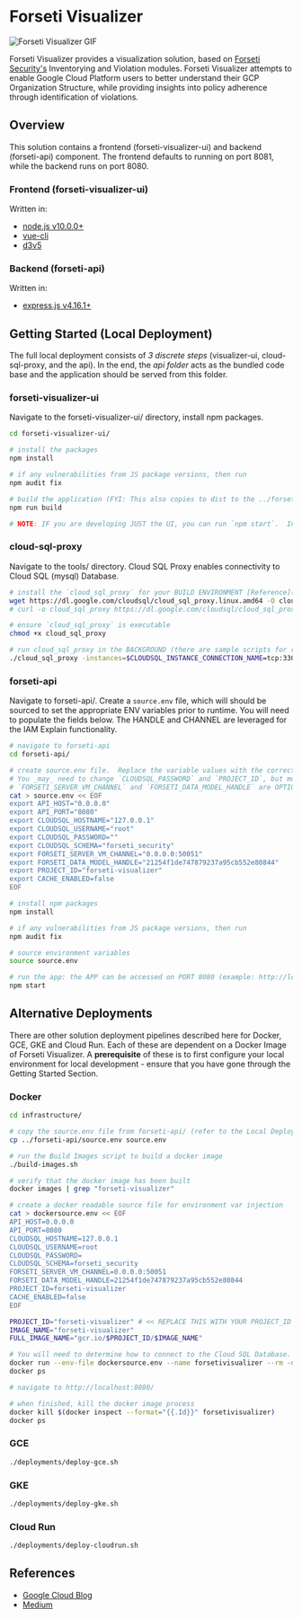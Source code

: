 # Forseti Visualizer

![Forseti Visualizer GIF](.assets/forseti-visualizer-example.gif)

Forseti Visualizer provides a visualization solution, based on [Forseti Security's](https://github.com/forseti-security/forseti-security) Inventorying and Violation modules.  Forseti Visualizer attempts to enable Google Cloud Platform users to better understand their GCP Organization Structure, while providing insights into policy adherence through identification of violations.

## Overview

This solution contains a frontend (forseti-visualizer-ui) and backend (forseti-api) component.  The frontend defaults to running on port 8081, while the backend runs on port 8080.  

### Frontend (forseti-visualizer-ui)

Written in:

* [node.js v10.0.0+](https://nodejs.org/en/)
* [vue-cli](https://cli.vuejs.org/guide/installation.html)
* [d3v5](https://d3js.org/)

### Backend (forseti-api)

Written in:

* [express.js v4.16.1+](https://expressjs.com/)

## Getting Started (Local Deployment)

The full local deployment consists of *3 discrete steps* (visualizer-ui, cloud-sql-proxy, and the api).  In the end, the *api folder* acts as the bundled code base and the application should be served from this folder.

### forseti-visualizer-ui

Navigate to the forseti-visualizer-ui/ directory, install npm packages.

```bash
cd forseti-visualizer-ui/

# install the packages
npm install

# if any vulnerabilities from JS package versions, then run
npm audit fix

# build the application (FYI: This also copies to dist to the ../forseti-api/ folder)
npm run build

# NOTE: IF you are developing JUST the UI, you can run `npm start`.  In this case, the app is served on PORT 8081, and not PORT 8080.
```

### cloud-sql-proxy

Navigate to the tools/ directory.  Cloud SQL Proxy enables connectivity to Cloud SQL (mysql) Database.

```bash
# install the `cloud_sql_proxy` for your BUILD ENVIRONMENT [Reference](https://cloud.google.com/sql/docs/mysql/sql-proxy)
wget https://dl.google.com/cloudsql/cloud_sql_proxy.linux.amd64 -O cloud_sql_proxy
# curl -o cloud_sql_proxy https://dl.google.com/cloudsql/cloud_sql_proxy.darwin.amd64

# ensure `cloud_sql_proxy` is executable 
chmod +x cloud_sql_proxy

# run cloud_sql_proxy in the BACKGROUND (there are sample scripts for reference)
./cloud_sql_proxy -instances=$CLOUDSQL_INSTANCE_CONNECTION_NAME=tcp:3306 &
```

### forseti-api

Navigate to forseti-api/.  Create a `source.env` file, which will should be sourced to set the appropriate ENV variables prior to runtime.  You will need to populate the fields below.  The HANDLE and CHANNEL are leveraged for the IAM Explain functionality.

```bash
# navigate to forseti-api
cd forseti-api/

# create source.env file.  Replace the variable values with the correct values.  
# You _may_ need to change `CLOUDSQL_PASSWORD` and `PROJECT_ID`, but most other values can stay the same.
# `FORSETI_SERVER_VM_CHANNEL` and `FORSETI_DATA_MODEL_HANDLE` are OPTIONAL and only used for IAM Explain Functionality.
cat > source.env << EOF
export API_HOST="0.0.0.0"
export API_PORT="8080"
export CLOUDSQL_HOSTNAME="127.0.0.1"
export CLOUDSQL_USERNAME="root"
export CLOUDSQL_PASSWORD=""
export CLOUDSQL_SCHEMA="forseti_security"
export FORSETI_SERVER_VM_CHANNEL="0.0.0.0:50051"
export FORSETI_DATA_MODEL_HANDLE="21254f1de747879237a95cb552e80844"
export PROJECT_ID="forseti-visualizer"
export CACHE_ENABLED=false
EOF

# install npm packages
npm install

# if any vulnerabilities from JS package versions, then run
npm audit fix

# source environment variables
source source.env

# run the app: the APP can be accessed on PORT 8080 (example: http://localhost:8080/)
npm start
```

## Alternative Deployments

There are other solution deployment pipelines described here for Docker, GCE, GKE and Cloud Run.  Each of these are dependent on a Docker Image of Forseti Visualizer.  A **prerequisite** of these is to first configure your local environment for local development - ensure that you have gone through the Getting Started Section.

### Docker

```bash
cd infrastructure/

# copy the source.env file from forseti-api/ (refer to the Local Deployment section)
cp ../forseti-api/source.env source.env

# run the Build Images script to build a docker image
./build-images.sh

# verify that the docker image has been built
docker images | grep "forseti-visualizer"

# create a docker readable source file for environment var injection
cat > dockersource.env << EOF
API_HOST=0.0.0.0
API_PORT=8080
CLOUDSQL_HOSTNAME=127.0.0.1
CLOUDSQL_USERNAME=root
CLOUDSQL_PASSWORD=
CLOUDSQL_SCHEMA=forseti_security
FORSETI_SERVER_VM_CHANNEL=0.0.0.0:50051
FORSETI_DATA_MODEL_HANDLE=21254f1de747879237a95cb552e80844
PROJECT_ID=forseti-visualizer
CACHE_ENABLED=false
EOF

PROJECT_ID="forseti-visualizer" # << REPLACE THIS WITH YOUR PROJECT_ID
IMAGE_NAME="forseti-visualizer"
FULL_IMAGE_NAME="gcr.io/$PROJECT_ID/$IMAGE_NAME"

# You will need to determine how to connect to the Cloud SQL Database.  This can be done via (--network host), which may not work on Mac, via installing Cloud SQL Proxy on the Docker Image, and a number of other methods.  It is not implemented as a default at this time.
docker run --env-file dockersource.env --name forsetivisualizer --rm -d -p 8080:8080 $FULL_IMAGE_NAME
docker ps

# navigate to http://localhost:8080/

# when finished, kill the docker image process
docker kill $(docker inspect --format="{{.Id}}" forsetivisualizer)
docker ps
```

### GCE

```bash
./deployments/deploy-gce.sh
```

### GKE

```bash
./deployments/deploy-gke.sh
```

### Cloud Run

```bash
./deployments/deploy-cloudrun.sh
```

## References

* [Google Cloud Blog](https://cloud.google.com/blog/products/identity-security/understand-gcp-organization-resource-hierarchies-with-forseti-visualizer)
* [Medium](https://medium.com/google-cloud/visualize-gcp-architecture-using-forseti-2-0-and-d3-js-ffc8fdf59450)
